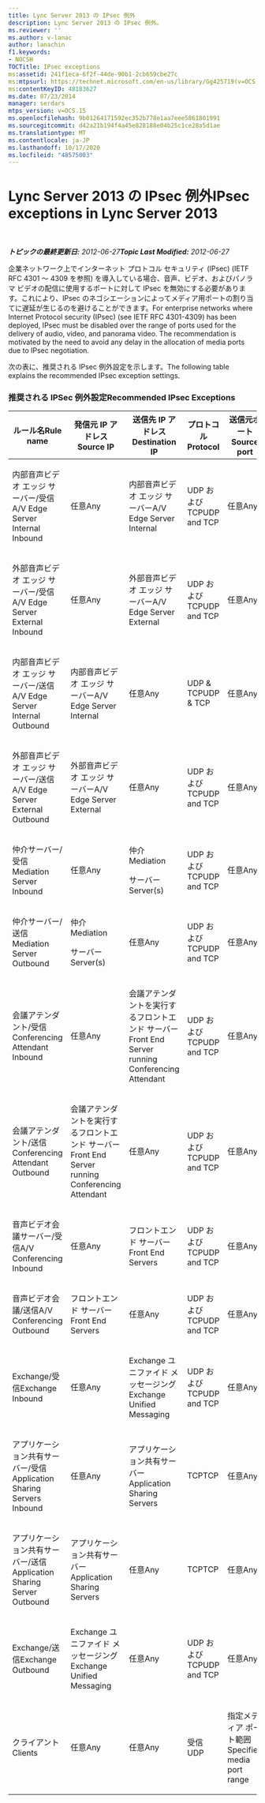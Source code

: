 ```yaml
---
title: Lync Server 2013 の IPsec 例外
description: Lync Server 2013 の IPsec 例外。
ms.reviewer: ''
ms.author: v-lanac
author: lanachin
f1.keywords:
- NOCSH
TOCTitle: IPsec exceptions
ms:assetid: 241f1eca-6f2f-44de-90b1-2cb659cbe27c
ms:mtpsurl: https://technet.microsoft.com/en-us/library/Gg425719(v=OCS.15)
ms:contentKeyID: 48183627
ms.date: 07/23/2014
manager: serdars
mtps_version: v=OCS.15
ms.openlocfilehash: 9b01264171592ec352b778e1aa7eee5861801991
ms.sourcegitcommit: d42a21b194f4a45e828188e04b25c1ce28a5d1ae
ms.translationtype: MT
ms.contentlocale: ja-JP
ms.lasthandoff: 10/17/2020
ms.locfileid: "48575003"
---
```

# <a name="ipsec-exceptions-in-lync-server-2013"></a><span data-ttu-id="0922b-103">Lync Server 2013 の IPsec 例外</span><span class="sxs-lookup"><span data-stu-id="0922b-103">IPsec exceptions in Lync Server 2013</span></span>

<div data-xmlns="http://www.w3.org/1999/xhtml">

<div class="topic" data-xmlns="http://www.w3.org/1999/xhtml" data-msxsl="urn:schemas-microsoft-com:xslt" data-cs="https://msdn.microsoft.com/">

<div data-asp="https://msdn2.microsoft.com/asp">



</div>

<div id="mainSection">

<div id="mainBody">

<span> </span>

<span data-ttu-id="0922b-104">_**トピックの最終更新日:** 2012-06-27_</span><span class="sxs-lookup"><span data-stu-id="0922b-104">_**Topic Last Modified:** 2012-06-27_</span></span>

<span data-ttu-id="0922b-p101">企業ネットワーク上でインターネット プロトコル セキュリティ (IPsec) (IETF RFC 4301 ～ 4309 を参照) を導入している場合、音声、ビデオ、およびパノラマ ビデオの配信に使用するポートに対して IPsec を無効にする必要があります。これにより、IPsec のネゴシエーションによってメディア用ポートの割り当てに遅延が生じるのを避けることができます。</span><span class="sxs-lookup"><span data-stu-id="0922b-p101">For enterprise networks where Internet Protocol security (IPsec) (see IETF RFC 4301-4309) has been deployed, IPsec must be disabled over the range of ports used for the delivery of audio, video, and panorama video. The recommendation is motivated by the need to avoid any delay in the allocation of media ports due to IPsec negotiation.</span></span>

<span data-ttu-id="0922b-107">次の表に、推奨される IPsec 例外設定を示します。</span><span class="sxs-lookup"><span data-stu-id="0922b-107">The following table explains the recommended IPsec exception settings.</span></span>

### <a name="recommended-ipsec-exceptions"></a><span data-ttu-id="0922b-108">推奨される IPSec 例外設定</span><span class="sxs-lookup"><span data-stu-id="0922b-108">Recommended IPsec Exceptions</span></span>

<table style="width:100%;">
<colgroup>
<col style="width: 14%" />
<col style="width: 14%" />
<col style="width: 14%" />
<col style="width: 14%" />
<col style="width: 14%" />
<col style="width: 14%" />
<col style="width: 14%" />
</colgroup>
<thead>
<tr class="header">
<th><span data-ttu-id="0922b-109">ルール名</span><span class="sxs-lookup"><span data-stu-id="0922b-109">Rule name</span></span></th>
<th><span data-ttu-id="0922b-110">発信元 IP アドレス</span><span class="sxs-lookup"><span data-stu-id="0922b-110">Source IP</span></span></th>
<th><span data-ttu-id="0922b-111">送信先 IP アドレス</span><span class="sxs-lookup"><span data-stu-id="0922b-111">Destination IP</span></span></th>
<th><span data-ttu-id="0922b-112">プロトコル</span><span class="sxs-lookup"><span data-stu-id="0922b-112">Protocol</span></span></th>
<th><span data-ttu-id="0922b-113">送信元ポート</span><span class="sxs-lookup"><span data-stu-id="0922b-113">Source port</span></span></th>
<th><span data-ttu-id="0922b-114">宛先ポート</span><span class="sxs-lookup"><span data-stu-id="0922b-114">Destination port</span></span></th>
<th><span data-ttu-id="0922b-115">認証要件</span><span class="sxs-lookup"><span data-stu-id="0922b-115">Authentication Requirement</span></span></th>
</tr>
</thead>
<tbody>
<tr class="odd">
<td><p><span data-ttu-id="0922b-116">内部音声ビデオ エッジ サーバー/受信</span><span class="sxs-lookup"><span data-stu-id="0922b-116">A/V Edge Server Internal Inbound</span></span></p></td>
<td><p><span data-ttu-id="0922b-117">任意</span><span class="sxs-lookup"><span data-stu-id="0922b-117">Any</span></span></p></td>
<td><p><span data-ttu-id="0922b-118">内部音声ビデオ エッジ サーバー</span><span class="sxs-lookup"><span data-stu-id="0922b-118">A/V Edge Server Internal</span></span></p></td>
<td><p><span data-ttu-id="0922b-119">UDP および TCP</span><span class="sxs-lookup"><span data-stu-id="0922b-119">UDP and TCP</span></span></p></td>
<td><p><span data-ttu-id="0922b-120">任意</span><span class="sxs-lookup"><span data-stu-id="0922b-120">Any</span></span></p></td>
<td><p><span data-ttu-id="0922b-121">任意</span><span class="sxs-lookup"><span data-stu-id="0922b-121">Any</span></span></p></td>
<td><p><span data-ttu-id="0922b-122">認証しない</span><span class="sxs-lookup"><span data-stu-id="0922b-122">Do not authenticate</span></span></p></td>
</tr>
<tr class="even">
<td><p><span data-ttu-id="0922b-123">外部音声ビデオ エッジ サーバー/受信</span><span class="sxs-lookup"><span data-stu-id="0922b-123">A/V Edge Server External Inbound</span></span></p></td>
<td><p><span data-ttu-id="0922b-124">任意</span><span class="sxs-lookup"><span data-stu-id="0922b-124">Any</span></span></p></td>
<td><p><span data-ttu-id="0922b-125">外部音声ビデオ エッジ サーバー</span><span class="sxs-lookup"><span data-stu-id="0922b-125">A/V Edge Server External</span></span></p></td>
<td><p><span data-ttu-id="0922b-126">UDP および TCP</span><span class="sxs-lookup"><span data-stu-id="0922b-126">UDP and TCP</span></span></p></td>
<td><p><span data-ttu-id="0922b-127">任意</span><span class="sxs-lookup"><span data-stu-id="0922b-127">Any</span></span></p></td>
<td><p><span data-ttu-id="0922b-128">任意</span><span class="sxs-lookup"><span data-stu-id="0922b-128">Any</span></span></p></td>
<td><p><span data-ttu-id="0922b-129">認証しない</span><span class="sxs-lookup"><span data-stu-id="0922b-129">Do not authenticate</span></span></p></td>
</tr>
<tr class="odd">
<td><p><span data-ttu-id="0922b-130">内部音声ビデオ エッジ サーバー/送信</span><span class="sxs-lookup"><span data-stu-id="0922b-130">A/V Edge Server Internal Outbound</span></span></p></td>
<td><p><span data-ttu-id="0922b-131">内部音声ビデオ エッジ サーバー</span><span class="sxs-lookup"><span data-stu-id="0922b-131">A/V Edge Server Internal</span></span></p></td>
<td><p><span data-ttu-id="0922b-132">任意</span><span class="sxs-lookup"><span data-stu-id="0922b-132">Any</span></span></p></td>
<td><p><span data-ttu-id="0922b-133">UDP &amp; TCP</span><span class="sxs-lookup"><span data-stu-id="0922b-133">UDP &amp; TCP</span></span></p></td>
<td><p><span data-ttu-id="0922b-134">任意</span><span class="sxs-lookup"><span data-stu-id="0922b-134">Any</span></span></p></td>
<td><p><span data-ttu-id="0922b-135">任意</span><span class="sxs-lookup"><span data-stu-id="0922b-135">Any</span></span></p></td>
<td><p><span data-ttu-id="0922b-136">認証しない</span><span class="sxs-lookup"><span data-stu-id="0922b-136">Do not authenticate</span></span></p></td>
</tr>
<tr class="even">
<td><p><span data-ttu-id="0922b-137">外部音声ビデオ エッジ サーバー/送信</span><span class="sxs-lookup"><span data-stu-id="0922b-137">A/V Edge Server External Outbound</span></span></p></td>
<td><p><span data-ttu-id="0922b-138">外部音声ビデオ エッジ サーバー</span><span class="sxs-lookup"><span data-stu-id="0922b-138">A/V Edge Server External</span></span></p></td>
<td><p><span data-ttu-id="0922b-139">任意</span><span class="sxs-lookup"><span data-stu-id="0922b-139">Any</span></span></p></td>
<td><p><span data-ttu-id="0922b-140">UDP および TCP</span><span class="sxs-lookup"><span data-stu-id="0922b-140">UDP and TCP</span></span></p></td>
<td><p><span data-ttu-id="0922b-141">任意</span><span class="sxs-lookup"><span data-stu-id="0922b-141">Any</span></span></p></td>
<td><p><span data-ttu-id="0922b-142">任意</span><span class="sxs-lookup"><span data-stu-id="0922b-142">Any</span></span></p></td>
<td><p><span data-ttu-id="0922b-143">認証しない</span><span class="sxs-lookup"><span data-stu-id="0922b-143">Do not authenticate</span></span></p></td>
</tr>
<tr class="odd">
<td><p><span data-ttu-id="0922b-144">仲介サーバー/受信</span><span class="sxs-lookup"><span data-stu-id="0922b-144">Mediation Server Inbound</span></span></p></td>
<td><p><span data-ttu-id="0922b-145">任意</span><span class="sxs-lookup"><span data-stu-id="0922b-145">Any</span></span></p></td>
<td><p><span data-ttu-id="0922b-146">仲介</span><span class="sxs-lookup"><span data-stu-id="0922b-146">Mediation</span></span></p>
<p><span data-ttu-id="0922b-147">サーバー</span><span class="sxs-lookup"><span data-stu-id="0922b-147">Server(s)</span></span></p></td>
<td><p><span data-ttu-id="0922b-148">UDP および TCP</span><span class="sxs-lookup"><span data-stu-id="0922b-148">UDP and TCP</span></span></p></td>
<td><p><span data-ttu-id="0922b-149">任意</span><span class="sxs-lookup"><span data-stu-id="0922b-149">Any</span></span></p></td>
<td><p><span data-ttu-id="0922b-150">任意</span><span class="sxs-lookup"><span data-stu-id="0922b-150">Any</span></span></p></td>
<td><p><span data-ttu-id="0922b-151">認証しない</span><span class="sxs-lookup"><span data-stu-id="0922b-151">Do not authenticate</span></span></p></td>
</tr>
<tr class="even">
<td><p><span data-ttu-id="0922b-152">仲介サーバー/送信</span><span class="sxs-lookup"><span data-stu-id="0922b-152">Mediation Server Outbound</span></span></p></td>
<td><p><span data-ttu-id="0922b-153">仲介</span><span class="sxs-lookup"><span data-stu-id="0922b-153">Mediation</span></span></p>
<p><span data-ttu-id="0922b-154">サーバー</span><span class="sxs-lookup"><span data-stu-id="0922b-154">Server(s)</span></span></p></td>
<td><p><span data-ttu-id="0922b-155">任意</span><span class="sxs-lookup"><span data-stu-id="0922b-155">Any</span></span></p></td>
<td><p><span data-ttu-id="0922b-156">UDP および TCP</span><span class="sxs-lookup"><span data-stu-id="0922b-156">UDP and TCP</span></span></p></td>
<td><p><span data-ttu-id="0922b-157">任意</span><span class="sxs-lookup"><span data-stu-id="0922b-157">Any</span></span></p></td>
<td><p><span data-ttu-id="0922b-158">任意</span><span class="sxs-lookup"><span data-stu-id="0922b-158">Any</span></span></p></td>
<td><p><span data-ttu-id="0922b-159">認証しない</span><span class="sxs-lookup"><span data-stu-id="0922b-159">Do not authenticate</span></span></p></td>
</tr>
<tr class="odd">
<td><p><span data-ttu-id="0922b-160">会議アテンダント/受信</span><span class="sxs-lookup"><span data-stu-id="0922b-160">Conferencing Attendant Inbound</span></span></p></td>
<td><p><span data-ttu-id="0922b-161">任意</span><span class="sxs-lookup"><span data-stu-id="0922b-161">Any</span></span></p></td>
<td><p><span data-ttu-id="0922b-162">会議アテンダントを実行するフロントエンド サーバー</span><span class="sxs-lookup"><span data-stu-id="0922b-162">Front End Server running Conferencing Attendant</span></span></p></td>
<td><p><span data-ttu-id="0922b-163">UDP および TCP</span><span class="sxs-lookup"><span data-stu-id="0922b-163">UDP and TCP</span></span></p></td>
<td><p><span data-ttu-id="0922b-164">任意</span><span class="sxs-lookup"><span data-stu-id="0922b-164">Any</span></span></p></td>
<td><p><span data-ttu-id="0922b-165">任意</span><span class="sxs-lookup"><span data-stu-id="0922b-165">Any</span></span></p></td>
<td><p><span data-ttu-id="0922b-166">認証しない</span><span class="sxs-lookup"><span data-stu-id="0922b-166">Do not authenticate</span></span></p></td>
</tr>
<tr class="even">
<td><p><span data-ttu-id="0922b-167">会議アテンダント/送信</span><span class="sxs-lookup"><span data-stu-id="0922b-167">Conferencing Attendant Outbound</span></span></p></td>
<td><p><span data-ttu-id="0922b-168">会議アテンダントを実行するフロントエンド サーバー</span><span class="sxs-lookup"><span data-stu-id="0922b-168">Front End Server running Conferencing Attendant</span></span></p></td>
<td><p><span data-ttu-id="0922b-169">任意</span><span class="sxs-lookup"><span data-stu-id="0922b-169">Any</span></span></p></td>
<td><p><span data-ttu-id="0922b-170">UDP および TCP</span><span class="sxs-lookup"><span data-stu-id="0922b-170">UDP and TCP</span></span></p></td>
<td><p><span data-ttu-id="0922b-171">任意</span><span class="sxs-lookup"><span data-stu-id="0922b-171">Any</span></span></p></td>
<td><p><span data-ttu-id="0922b-172">任意</span><span class="sxs-lookup"><span data-stu-id="0922b-172">Any</span></span></p></td>
<td><p><span data-ttu-id="0922b-173">認証しない</span><span class="sxs-lookup"><span data-stu-id="0922b-173">Do not authenticate</span></span></p></td>
</tr>
<tr class="odd">
<td><p><span data-ttu-id="0922b-174">音声ビデオ会議サーバー/受信</span><span class="sxs-lookup"><span data-stu-id="0922b-174">A/V Conferencing Inbound</span></span></p></td>
<td><p><span data-ttu-id="0922b-175">任意</span><span class="sxs-lookup"><span data-stu-id="0922b-175">Any</span></span></p></td>
<td><p><span data-ttu-id="0922b-176">フロントエンド サーバー</span><span class="sxs-lookup"><span data-stu-id="0922b-176">Front End Servers</span></span></p></td>
<td><p><span data-ttu-id="0922b-177">UDP および TCP</span><span class="sxs-lookup"><span data-stu-id="0922b-177">UDP and TCP</span></span></p></td>
<td><p><span data-ttu-id="0922b-178">任意</span><span class="sxs-lookup"><span data-stu-id="0922b-178">Any</span></span></p></td>
<td><p><span data-ttu-id="0922b-179">任意</span><span class="sxs-lookup"><span data-stu-id="0922b-179">Any</span></span></p></td>
<td><p><span data-ttu-id="0922b-180">認証しない</span><span class="sxs-lookup"><span data-stu-id="0922b-180">Do not authenticate</span></span></p></td>
</tr>
<tr class="even">
<td><p><span data-ttu-id="0922b-181">音声ビデオ会議/送信</span><span class="sxs-lookup"><span data-stu-id="0922b-181">A/V Conferencing Outbound</span></span></p></td>
<td><p><span data-ttu-id="0922b-182">フロントエンド サーバー</span><span class="sxs-lookup"><span data-stu-id="0922b-182">Front End Servers</span></span></p></td>
<td><p><span data-ttu-id="0922b-183">任意</span><span class="sxs-lookup"><span data-stu-id="0922b-183">Any</span></span></p></td>
<td><p><span data-ttu-id="0922b-184">UDP および TCP</span><span class="sxs-lookup"><span data-stu-id="0922b-184">UDP and TCP</span></span></p></td>
<td><p><span data-ttu-id="0922b-185">任意</span><span class="sxs-lookup"><span data-stu-id="0922b-185">Any</span></span></p></td>
<td><p><span data-ttu-id="0922b-186">任意</span><span class="sxs-lookup"><span data-stu-id="0922b-186">Any</span></span></p></td>
<td><p><span data-ttu-id="0922b-187">認証しない</span><span class="sxs-lookup"><span data-stu-id="0922b-187">Do not authenticate</span></span></p></td>
</tr>
<tr class="odd">
<td><p><span data-ttu-id="0922b-188">Exchange/受信</span><span class="sxs-lookup"><span data-stu-id="0922b-188">Exchange Inbound</span></span></p></td>
<td><p><span data-ttu-id="0922b-189">任意</span><span class="sxs-lookup"><span data-stu-id="0922b-189">Any</span></span></p></td>
<td><p><span data-ttu-id="0922b-190">Exchange ユニファイド メッセージング</span><span class="sxs-lookup"><span data-stu-id="0922b-190">Exchange Unified Messaging</span></span></p></td>
<td><p><span data-ttu-id="0922b-191">UDP および TCP</span><span class="sxs-lookup"><span data-stu-id="0922b-191">UDP and TCP</span></span></p></td>
<td><p><span data-ttu-id="0922b-192">任意</span><span class="sxs-lookup"><span data-stu-id="0922b-192">Any</span></span></p></td>
<td><p><span data-ttu-id="0922b-193">任意</span><span class="sxs-lookup"><span data-stu-id="0922b-193">Any</span></span></p></td>
<td><p><span data-ttu-id="0922b-194">認証しない</span><span class="sxs-lookup"><span data-stu-id="0922b-194">Do not authenticate</span></span></p></td>
</tr>
<tr class="even">
<td><p><span data-ttu-id="0922b-195">アプリケーション共有サーバー/受信</span><span class="sxs-lookup"><span data-stu-id="0922b-195">Application Sharing Servers Inbound</span></span></p></td>
<td><p><span data-ttu-id="0922b-196">任意</span><span class="sxs-lookup"><span data-stu-id="0922b-196">Any</span></span></p></td>
<td><p><span data-ttu-id="0922b-197">アプリケーション共有サーバー</span><span class="sxs-lookup"><span data-stu-id="0922b-197">Application Sharing Servers</span></span></p></td>
<td><p><span data-ttu-id="0922b-198">TCP</span><span class="sxs-lookup"><span data-stu-id="0922b-198">TCP</span></span></p></td>
<td><p><span data-ttu-id="0922b-199">任意</span><span class="sxs-lookup"><span data-stu-id="0922b-199">Any</span></span></p></td>
<td><p><span data-ttu-id="0922b-200">任意</span><span class="sxs-lookup"><span data-stu-id="0922b-200">Any</span></span></p></td>
<td><p><span data-ttu-id="0922b-201">認証しない</span><span class="sxs-lookup"><span data-stu-id="0922b-201">Do not authenticate</span></span></p></td>
</tr>
<tr class="odd">
<td><p><span data-ttu-id="0922b-202">アプリケーション共有サーバー/送信</span><span class="sxs-lookup"><span data-stu-id="0922b-202">Application Sharing Server Outbound</span></span></p></td>
<td><p><span data-ttu-id="0922b-203">アプリケーション共有サーバー</span><span class="sxs-lookup"><span data-stu-id="0922b-203">Application Sharing Servers</span></span></p></td>
<td><p><span data-ttu-id="0922b-204">任意</span><span class="sxs-lookup"><span data-stu-id="0922b-204">Any</span></span></p></td>
<td><p><span data-ttu-id="0922b-205">TCP</span><span class="sxs-lookup"><span data-stu-id="0922b-205">TCP</span></span></p></td>
<td><p><span data-ttu-id="0922b-206">任意</span><span class="sxs-lookup"><span data-stu-id="0922b-206">Any</span></span></p></td>
<td><p><span data-ttu-id="0922b-207">任意</span><span class="sxs-lookup"><span data-stu-id="0922b-207">Any</span></span></p></td>
<td><p><span data-ttu-id="0922b-208">認証しない</span><span class="sxs-lookup"><span data-stu-id="0922b-208">Do not authenticate</span></span></p></td>
</tr>
<tr class="even">
<td><p><span data-ttu-id="0922b-209">Exchange/送信</span><span class="sxs-lookup"><span data-stu-id="0922b-209">Exchange Outbound</span></span></p></td>
<td><p><span data-ttu-id="0922b-210">Exchange ユニファイド メッセージング</span><span class="sxs-lookup"><span data-stu-id="0922b-210">Exchange Unified Messaging</span></span></p></td>
<td><p><span data-ttu-id="0922b-211">任意</span><span class="sxs-lookup"><span data-stu-id="0922b-211">Any</span></span></p></td>
<td><p><span data-ttu-id="0922b-212">UDP および TCP</span><span class="sxs-lookup"><span data-stu-id="0922b-212">UDP and TCP</span></span></p></td>
<td><p><span data-ttu-id="0922b-213">任意</span><span class="sxs-lookup"><span data-stu-id="0922b-213">Any</span></span></p></td>
<td><p><span data-ttu-id="0922b-214">任意</span><span class="sxs-lookup"><span data-stu-id="0922b-214">Any</span></span></p></td>
<td><p><span data-ttu-id="0922b-215">認証しない</span><span class="sxs-lookup"><span data-stu-id="0922b-215">Do not authenticate</span></span></p></td>
</tr>
<tr class="odd">
<td><p><span data-ttu-id="0922b-216">クライアント</span><span class="sxs-lookup"><span data-stu-id="0922b-216">Clients</span></span></p></td>
<td><p><span data-ttu-id="0922b-217">任意</span><span class="sxs-lookup"><span data-stu-id="0922b-217">Any</span></span></p></td>
<td><p><span data-ttu-id="0922b-218">任意</span><span class="sxs-lookup"><span data-stu-id="0922b-218">Any</span></span></p></td>
<td><p><span data-ttu-id="0922b-219">受信</span><span class="sxs-lookup"><span data-stu-id="0922b-219">UDP</span></span></p></td>
<td><p><span data-ttu-id="0922b-220">指定メディア ポート範囲</span><span class="sxs-lookup"><span data-stu-id="0922b-220">Specified media port range</span></span></p></td>
<td><p><span data-ttu-id="0922b-221">任意</span><span class="sxs-lookup"><span data-stu-id="0922b-221">Any</span></span></p></td>
<td><p><span data-ttu-id="0922b-222">認証しない</span><span class="sxs-lookup"><span data-stu-id="0922b-222">Do not authenticate</span></span></p></td>
</tr>
</tbody>
</table>


</div>

<span> </span>

</div>

</div>

</div>

